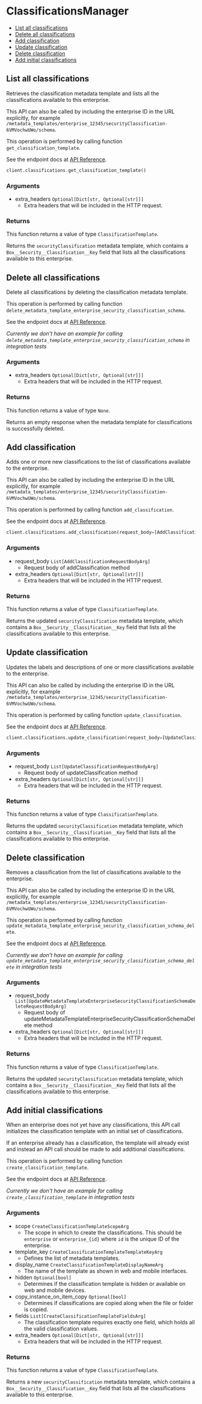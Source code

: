 # ClassificationsManager

- [List all classifications](#list-all-classifications)
- [Delete all classifications](#delete-all-classifications)
- [Add classification](#add-classification)
- [Update classification](#update-classification)
- [Delete classification](#delete-classification)
- [Add initial classifications](#add-initial-classifications)

## List all classifications

Retrieves the classification metadata template and lists all the
classifications available to this enterprise.

This API can also be called by including the enterprise ID in the
URL explicitly, for example
`/metadata_templates/enterprise_12345/securityClassification-6VMVochwUWo/schema`.

This operation is performed by calling function `get_classification_template`.

See the endpoint docs at
[API Reference](https://developer.box.com/reference/get-metadata-templates-enterprise-security-classification-6-vm-vochw-u-wo-schema/).

<!-- sample get_metadata_templates_enterprise_securityClassification-6VMVochwUWo_schema -->

```python
client.classifications.get_classification_template()
```

### Arguments

- extra_headers `Optional[Dict[str, Optional[str]]]`
  - Extra headers that will be included in the HTTP request.

### Returns

This function returns a value of type `ClassificationTemplate`.

Returns the `securityClassification` metadata template, which contains
a `Box__Security__Classification__Key` field that lists all the
classifications available to this enterprise.

## Delete all classifications

Delete all classifications by deleting the classification
metadata template.

This operation is performed by calling function `delete_metadata_template_enterprise_security_classification_schema`.

See the endpoint docs at
[API Reference](https://developer.box.com/reference/delete-metadata-templates-enterprise-security-classification-6-vm-vochw-u-wo-schema/).

_Currently we don't have an example for calling `delete_metadata_template_enterprise_security_classification_schema` in integration tests_

### Arguments

- extra_headers `Optional[Dict[str, Optional[str]]]`
  - Extra headers that will be included in the HTTP request.

### Returns

This function returns a value of type `None`.

Returns an empty response when the metadata
template for classifications is successfully deleted.

## Add classification

Adds one or more new classifications to the list of classifications
available to the enterprise.

This API can also be called by including the enterprise ID in the
URL explicitly, for example
`/metadata_templates/enterprise_12345/securityClassification-6VMVochwUWo/schema`.

This operation is performed by calling function `add_classification`.

See the endpoint docs at
[API Reference](https://developer.box.com/reference/put-metadata-templates-enterprise-security-classification-6-vm-vochw-u-wo-schema-add/).

<!-- sample put_metadata_templates_enterprise_securityClassification-6VMVochwUWo_schema#add -->

```python
client.classifications.add_classification(request_body=[AddClassificationRequestBodyArg(op=AddClassificationRequestBodyArgOpField.ADDENUMOPTION.value, field_key=AddClassificationRequestBodyArgFieldKeyField.BOX__SECURITY__CLASSIFICATION__KEY.value, data=AddClassificationRequestBodyArgDataField(key=get_uuid(), static_config=AddClassificationRequestBodyArgDataFieldStaticConfigField(classification=AddClassificationRequestBodyArgDataFieldStaticConfigFieldClassificationField(color_id=3, classification_definition='Some description'))))])
```

### Arguments

- request_body `List[AddClassificationRequestBodyArg]`
  - Request body of addClassification method
- extra_headers `Optional[Dict[str, Optional[str]]]`
  - Extra headers that will be included in the HTTP request.

### Returns

This function returns a value of type `ClassificationTemplate`.

Returns the updated `securityClassification` metadata template, which
contains a `Box__Security__Classification__Key` field that lists all
the classifications available to this enterprise.

## Update classification

Updates the labels and descriptions of one or more classifications
available to the enterprise.

This API can also be called by including the enterprise ID in the
URL explicitly, for example
`/metadata_templates/enterprise_12345/securityClassification-6VMVochwUWo/schema`.

This operation is performed by calling function `update_classification`.

See the endpoint docs at
[API Reference](https://developer.box.com/reference/put-metadata-templates-enterprise-security-classification-6-vm-vochw-u-wo-schema-update/).

<!-- sample put_metadata_templates_enterprise_securityClassification-6VMVochwUWo_schema#update -->

```python
client.classifications.update_classification(request_body=[UpdateClassificationRequestBodyArg(op=UpdateClassificationRequestBodyArgOpField.EDITENUMOPTION.value, field_key=UpdateClassificationRequestBodyArgFieldKeyField.BOX__SECURITY__CLASSIFICATION__KEY.value, enum_option_key=classification.key, data=UpdateClassificationRequestBodyArgDataField(key=updated_classification_name, static_config=UpdateClassificationRequestBodyArgDataFieldStaticConfigField(classification=UpdateClassificationRequestBodyArgDataFieldStaticConfigFieldClassificationField(color_id=2, classification_definition=updated_classification_description))))])
```

### Arguments

- request_body `List[UpdateClassificationRequestBodyArg]`
  - Request body of updateClassification method
- extra_headers `Optional[Dict[str, Optional[str]]]`
  - Extra headers that will be included in the HTTP request.

### Returns

This function returns a value of type `ClassificationTemplate`.

Returns the updated `securityClassification` metadata template, which
contains a `Box__Security__Classification__Key` field that lists all
the classifications available to this enterprise.

## Delete classification

Removes a classification from the list of classifications
available to the enterprise.

This API can also be called by including the enterprise ID in the
URL explicitly, for example
`/metadata_templates/enterprise_12345/securityClassification-6VMVochwUWo/schema`.

This operation is performed by calling function `update_metadata_template_enterprise_security_classification_schema_delete`.

See the endpoint docs at
[API Reference](https://developer.box.com/reference/put-metadata-templates-enterprise-security-classification-6-vm-vochw-u-wo-schema-delete/).

_Currently we don't have an example for calling `update_metadata_template_enterprise_security_classification_schema_delete` in integration tests_

### Arguments

- request_body `List[UpdateMetadataTemplateEnterpriseSecurityClassificationSchemaDeleteRequestBodyArg]`
  - Request body of updateMetadataTemplateEnterpriseSecurityClassificationSchemaDelete method
- extra_headers `Optional[Dict[str, Optional[str]]]`
  - Extra headers that will be included in the HTTP request.

### Returns

This function returns a value of type `ClassificationTemplate`.

Returns the updated `securityClassification` metadata template, which
contains a `Box__Security__Classification__Key` field that lists all
the classifications available to this enterprise.

## Add initial classifications

When an enterprise does not yet have any classifications, this API call
initializes the classification template with an initial set of
classifications.

If an enterprise already has a classification, the template will already
exist and instead an API call should be made to add additional
classifications.

This operation is performed by calling function `create_classification_template`.

See the endpoint docs at
[API Reference](https://developer.box.com/reference/post-metadata-templates-schema-classifications/).

_Currently we don't have an example for calling `create_classification_template` in integration tests_

### Arguments

- scope `CreateClassificationTemplateScopeArg`
  - The scope in which to create the classifications. This should be `enterprise` or `enterprise_{id}` where `id` is the unique ID of the enterprise.
- template_key `CreateClassificationTemplateTemplateKeyArg`
  - Defines the list of metadata templates.
- display_name `CreateClassificationTemplateDisplayNameArg`
  - The name of the template as shown in web and mobile interfaces.
- hidden `Optional[bool]`
  - Determines if the classification template is hidden or available on web and mobile devices.
- copy_instance_on_item_copy `Optional[bool]`
  - Determines if classifications are copied along when the file or folder is copied.
- fields `List[CreateClassificationTemplateFieldsArg]`
  - The classification template requires exactly one field, which holds all the valid classification values.
- extra_headers `Optional[Dict[str, Optional[str]]]`
  - Extra headers that will be included in the HTTP request.

### Returns

This function returns a value of type `ClassificationTemplate`.

Returns a new `securityClassification` metadata template, which
contains a `Box__Security__Classification__Key` field that lists all
the classifications available to this enterprise.
